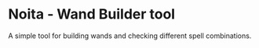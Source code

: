 # Noita - Wand Builder tool

A simple tool for building wands and checking different spell combinations.